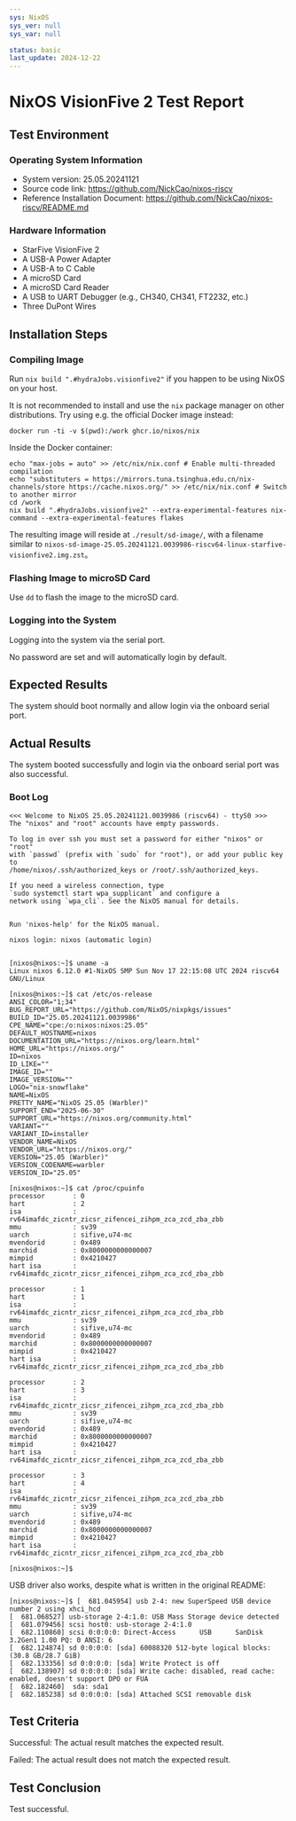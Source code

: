 ```yaml
---
sys: NixOS
sys_ver: null
sys_var: null

status: basic
last_update: 2024-12-22
---
```


# NixOS VisionFive 2 Test Report

## Test Environment

### Operating System Information

- System version: 25.05.20241121
- Source code link: https://github.com/NickCao/nixos-riscv
- Reference Installation Document: https://github.com/NickCao/nixos-riscv/README.md

### Hardware Information

- StarFive VisionFive 2
- A USB-A Power Adapter
- A USB-A to C Cable
- A microSD Card
- A microSD Card Reader
- A USB to UART Debugger (e.g., CH340, CH341, FT2232, etc.)
- Three DuPont Wires

## Installation Steps

### Compiling Image

Run `nix build ".#hydraJobs.visionfive2"` if you happen to be using NixOS on your host.

It is not recommended to install and use the `nix` package manager on other distributions. Try using e.g. the official Docker image instead:
```shell
docker run -ti -v $(pwd):/work ghcr.io/nixos/nix
```

Inside the Docker container:

```shell
echo "max-jobs = auto" >> /etc/nix/nix.conf # Enable multi-threaded compilation
echo "substituters = https://mirrors.tuna.tsinghua.edu.cn/nix-channels/store https://cache.nixos.org/" >> /etc/nix/nix.conf # Switch to another mirror
cd /work
nix build ".#hydraJobs.visionfive2" --extra-experimental-features nix-command --extra-experimental-features flakes
```

The resulting image will reside at `./result/sd-image/`, with a filename similar to `nixos-sd-image-25.05.20241121.0039986-riscv64-linux-starfive-visionfive2.img.zst`。

### Flashing Image to microSD Card

Use `dd` to flash the image to the microSD card.

### Logging into the System

Logging into the system via the serial port.

No password are set and will automatically login by default.

## Expected Results

The system should boot normally and allow login via the onboard serial port.

## Actual Results

The system booted successfully and login via the onboard serial port was also successful.

### Boot Log

```log
<<< Welcome to NixOS 25.05.20241121.0039986 (riscv64) - ttyS0 >>>
The "nixos" and "root" accounts have empty passwords.

To log in over ssh you must set a password for either "nixos" or "root"
with `passwd` (prefix with `sudo` for "root"), or add your public key to
/home/nixos/.ssh/authorized_keys or /root/.ssh/authorized_keys.

If you need a wireless connection, type
`sudo systemctl start wpa_supplicant` and configure a
network using `wpa_cli`. See the NixOS manual for details.


Run 'nixos-help' for the NixOS manual.

nixos login: nixos (automatic login)


[nixos@nixos:~]$ uname -a
Linux nixos 6.12.0 #1-NixOS SMP Sun Nov 17 22:15:08 UTC 2024 riscv64 GNU/Linux

[nixos@nixos:~]$ cat /etc/os-release 
ANSI_COLOR="1;34"
BUG_REPORT_URL="https://github.com/NixOS/nixpkgs/issues"
BUILD_ID="25.05.20241121.0039986"
CPE_NAME="cpe:/o:nixos:nixos:25.05"
DEFAULT_HOSTNAME=nixos
DOCUMENTATION_URL="https://nixos.org/learn.html"
HOME_URL="https://nixos.org/"
ID=nixos
ID_LIKE=""
IMAGE_ID=""
IMAGE_VERSION=""
LOGO="nix-snowflake"
NAME=NixOS
PRETTY_NAME="NixOS 25.05 (Warbler)"
SUPPORT_END="2025-06-30"
SUPPORT_URL="https://nixos.org/community.html"
VARIANT=""
VARIANT_ID=installer
VENDOR_NAME=NixOS
VENDOR_URL="https://nixos.org/"
VERSION="25.05 (Warbler)"
VERSION_CODENAME=warbler
VERSION_ID="25.05"

[nixos@nixos:~]$ cat /proc/cpuinfo
processor       : 0
hart            : 2
isa             : rv64imafdc_zicntr_zicsr_zifencei_zihpm_zca_zcd_zba_zbb
mmu             : sv39
uarch           : sifive,u74-mc
mvendorid       : 0x489
marchid         : 0x8000000000000007
mimpid          : 0x4210427
hart isa        : rv64imafdc_zicntr_zicsr_zifencei_zihpm_zca_zcd_zba_zbb

processor       : 1
hart            : 1
isa             : rv64imafdc_zicntr_zicsr_zifencei_zihpm_zca_zcd_zba_zbb
mmu             : sv39
uarch           : sifive,u74-mc
mvendorid       : 0x489
marchid         : 0x8000000000000007
mimpid          : 0x4210427
hart isa        : rv64imafdc_zicntr_zicsr_zifencei_zihpm_zca_zcd_zba_zbb

processor       : 2
hart            : 3
isa             : rv64imafdc_zicntr_zicsr_zifencei_zihpm_zca_zcd_zba_zbb
mmu             : sv39
uarch           : sifive,u74-mc
mvendorid       : 0x489
marchid         : 0x8000000000000007
mimpid          : 0x4210427
hart isa        : rv64imafdc_zicntr_zicsr_zifencei_zihpm_zca_zcd_zba_zbb

processor       : 3
hart            : 4
isa             : rv64imafdc_zicntr_zicsr_zifencei_zihpm_zca_zcd_zba_zbb
mmu             : sv39
uarch           : sifive,u74-mc
mvendorid       : 0x489
marchid         : 0x8000000000000007
mimpid          : 0x4210427
hart isa        : rv64imafdc_zicntr_zicsr_zifencei_zihpm_zca_zcd_zba_zbb

[nixos@nixos:~]$
```

USB driver also works, despite what is written in the original README:

```log
[nixos@nixos:~]$ [  681.045954] usb 2-4: new SuperSpeed USB device number 2 using xhci_hcd
[  681.068527] usb-storage 2-4:1.0: USB Mass Storage device detected
[  681.079456] scsi host0: usb-storage 2-4:1.0
[  682.110860] scsi 0:0:0:0: Direct-Access      USB      SanDisk 3.2Gen1 1.00 PQ: 0 ANSI: 6
[  682.124874] sd 0:0:0:0: [sda] 60088320 512-byte logical blocks: (30.8 GB/28.7 GiB)
[  682.133356] sd 0:0:0:0: [sda] Write Protect is off
[  682.138907] sd 0:0:0:0: [sda] Write cache: disabled, read cache: enabled, doesn't support DPO or FUA
[  682.182460]  sda: sda1
[  682.185238] sd 0:0:0:0: [sda] Attached SCSI removable disk
```

## Test Criteria

Successful: The actual result matches the expected result.

Failed: The actual result does not match the expected result.

## Test Conclusion

Test successful.
